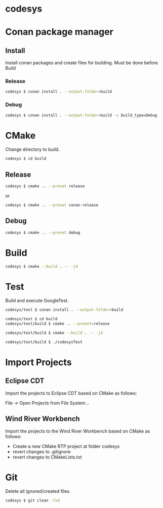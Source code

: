 # codesys

# Conan package manager

## Install
Install conan packages and create files for building.
Must be done before Build

### Release
```bash
codesys $ conan install . --output-folder=build
```

### Debug
```bash
codesys $ conan install . --output-folder=build -s build_type=Debug
```

# CMake
Change directory to build.

```bash
codesys $ cd build
```

## Release
```bash
codesys $ cmake .. --preset release
```
or
```bash
codesys $ cmake .. --preset conan-release
```


## Debug
```bash
codesys $ cmake .. --preset debug
```

# Build

```bash
codesys $ cmake --build . -- -j4
```

# Test
Build and execute GoogleTest.

```bash
codesys/test $ conan install . --output-folder=build
```
```bash
codesys/test $ cd build
codesys/test/build $ cmake .. --preset=release
```
```bash
codesys/test/build $ cmake --build . -- -j4
```
```bash
codesys/test/build $ ./codesysTest
```

# Import Projects

## Eclipse CDT
Import the projects to Eclipse CDT based on CMake as follows:

File -> Open Projects from File System...

## Wind River Workbench
Import the projects to the Wind River Workbench based on CMake as follows:

- Create a new CMake RTP project at folder codesys
- revert changes to .gitignore
- revert changes to CMakeLists.txt

# Git
Delete all ignored/created files.

```bash
codesys $ git clean -fxd
```